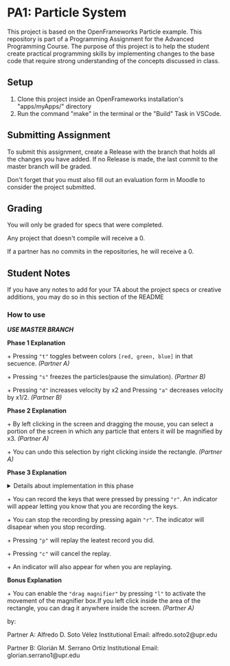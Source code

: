 # PA1: Particle System
This project is based on the OpenFrameworks Particle example.
 This repository is part of a Programming Assignment for the Advanced Programming Course.
 The purpose of this project is to help the student create practical programming skills by implementing
 changes to the base code that require strong understanding of the concepts discussed in class.

## Setup
1. Clone this project inside an OpenFrameworks installation's "apps/myApps/" directory
2. Run the command "make" in the terminal or the "Build" Task in VSCode.

## Submitting Assignment
To submit this assignment, create a Release with the branch that holds all the changes you have added. If no Release is made,
the last commit to the master branch will be graded.

Don't forget that you must also fill out an evaluation form in Moodle to consider the project submitted.

## Grading
You will only be graded for specs that were completed.

Any project that doesn't compile will receive a 0.

If a partner has no commits in the repositories, he will receive a 0.

## Student Notes
If you have any notes to add for your TA about the project specs or creative additions, you may do so in this section of the README

<h3>How to use</h3>

<p><b><i>USE MASTER BRANCH</b></i></p>

<b>Phase 1 Explanation</b>
<p>+ Pressing <code>"t"</code> toggles between colors <code>[red, green, blue]</code> in that secuence. <i>(Partner A)</i> </p>
<p>+ Pressing <code>"s"</code> freezes the particles(pause the simulation). <i>(Partner B)</i> </p>
<p>+ Pressing <code>"d"</code> increases velocity by x2 and Pressing <code>"a"</code> decreases velocity by x1/2. <i>(Partner B)</i> </p>

<b>Phase 2 Explanation</b>
<p>+ By left clicking in the screen and dragging the mouse, you can select a portion of the screen in which any particle that enters it will be magnified by x3. <i>(Partner A)</i> </p>
<p>+ You can undo this selection by right clicking inside the rectangle. <i>(Partner A)</i></p>

<b>Phase 3 Explanation</b>
<details> <summary>Details about implementation in this phase</summary>
<ol>
<li>This was designed using a class, implemented by <i>(Partner A).</i></li>
<li><i>(Partner B)</i> Implemented the built functions from this class to the main proyect to record the keys.</li>
</ol>
</details>
<p>+ You can record the keys that were pressed by pressing <code>"r"</code>. An indicator will appear letting you know that you are recording the keys.</p>
<p>+ You can stop the recording by pressing again <code>"r"</code>. The indicator will disapear when you stop recording.</p>
<p>+ Pressing <code>"p"</code> will replay the leatest record you did.</p>
<p>+ Pressing <code>"c"</code> will cancel the replay.</p>
<p>+ An indicator will also appear for when you are replaying.</p>


<b>Bonus Explanation</b>
<p>+ You can enable the <code>"drag magnifier"</code> by pressing <code>"l"</code> to activate the movement of the magnifier box.If you left click inside the area of the rectangle, you can drag it anywhere inside the screen.<i> (Partner A)</i></p>


by:
<p>Partner A: Alfredo D. Soto Vélez Institutional Email: alfredo.soto2@upr.edu </p>
<p>Partner B: Glorián M. Serrano Ortiz Institutional Email: glorian.serrano1@upr.edu </p>

